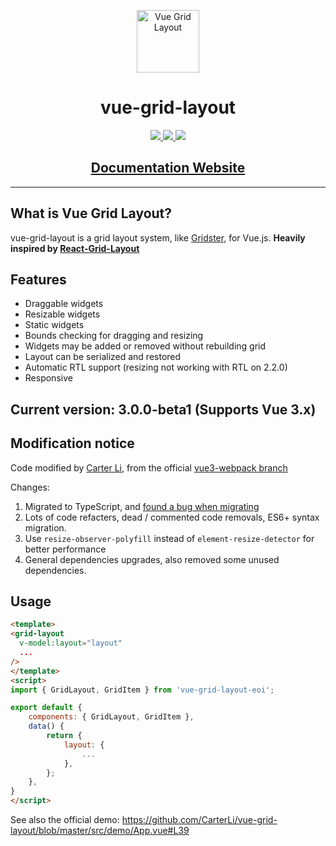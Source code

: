 <p align="center"><a href="https://jbaysolutions.github.io/vue-grid-layout/" target="_blank" rel="noopener noreferrer"><img width="100" src="https://jbaysolutions.github.io/vue-grid-layout/assets/img/logo.png" alt="Vue Grid Layout"></a></p>

<h1 align="center">vue-grid-layout</h1>

<p align="center">
<a href="https://www.npmjs.com/package/vue-grid-layout">
    <img src="https://img.shields.io/npm/v/vue-grid-layout.svg"/>
    <img src="https://img.shields.io/npm/dm/vue-grid-layout.svg"/>
</a>
<a href="https://github.com/jbaysolutions/vue-grid-layout/releases">
    <img src="https://img.shields.io/github/size/jbaysolutions/vue-grid-layout/dist/vue-grid-layout.umd.min.js"/>
</a>
<!--a href="https://vuejs.org/">
    <img src="https://img.shields.io/badge/vue-2.2.x-brightgreen.svg"/>
</a-->
</p>
<h2 align="center">
<a href="https://jbaysolutions.github.io/vue-grid-layout/" target="_blank">Documentation Website</a>
</h2>

---

## What is Vue Grid Layout?

vue-grid-layout is a grid layout system, like [Gridster](http://dsmorse.github.io/gridster.js/), for Vue.js. **Heavily inspired by [React-Grid-Layout](https://github.com/STRML/react-grid-layout)**

## Features

* Draggable widgets
* Resizable widgets
* Static widgets
* Bounds checking for dragging and resizing
* Widgets may be added or removed without rebuilding grid
* Layout can be serialized and restored
* Automatic RTL support (resizing not working with RTL on 2.2.0)
* Responsive

## **Current version:** 3.0.0-beta1 (Supports Vue 3.x)



## Modification notice

Code modified by [Carter Li](https://github.com/carterli), from the official [vue3-webpack branch](https://github.com/jbaysolutions/vue-grid-layout/tree/vue3-webpack)

Changes:

1. Migrated to TypeScript, and [found a bug when migrating](https://github.com/jbaysolutions/vue-grid-layout/issues/632)
1. Lots of code refacters, dead / commented code removals, ES6+ syntax migration.
1. Use `resize-observer-polyfill` instead of `element-resize-detector` for better performance
1. General dependencies upgrades, also removed some unused dependencies.

## Usage

```html
<template>
<grid-layout
  v-model:layout="layout"
  ...
/>
</template>
<script>
import { GridLayout, GridItem } from 'vue-grid-layout-eoi';

export default {
    components: { GridLayout, GridItem },
    data() {
        return {
            layout: {
                ...
            },
        };
    },
}
</script>
```

See also the official demo: https://github.com/CarterLi/vue-grid-layout/blob/master/src/demo/App.vue#L39
